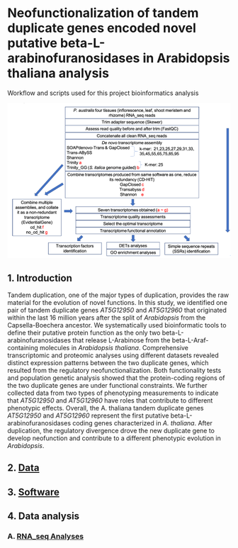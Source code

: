 # Neofunctionalization of tandem duplicate genes encoded novel putative beta-L-arabinofuranosidases in Arabidopsis thaliana analysis
Workflow and scripts used for this project bioinformatics analysis


![](https://github.com/tobytaogla/Phragmites-australis-transcriptome-optimal-assembly/blob/main/Flowchart.png)


## 1. Introduction
Tandem duplication, one of the major types of duplication, provides the raw material for the evolution of novel functions. In this study, we identified one pair of tandem duplicate genes *AT5G12950* and *AT5G12960* that originated within the last 16 million years after the split of *Arabidopsis* from the Capsella-Boechera ancestor. We systematically used bioinformatic tools to define their putative protein function as the only two beta-L-arabinofuranosidases that release L-Arabinose from the beta-L-Araf-containing molecules in *Arabidopsis thaliana*. Comprehensive transcriptomic and proteomic analyses using different datasets revealed distinct expression patterns between the two duplicate genes, which resulted from the regulatory neofunctionalization. Both functionality tests and population genetic analysis showed that the protein-coding regions of the two duplicate genes are under functional constraints. We further collected data from two types of phenotyping measurements to indicate that *AT5G12950* and *AT5G12960* have roles that contribute to different phenotypic effects. Overall, the A. thaliana tandem duplicate genes *AT5G12950* and *AT5G12960* represent the first putative beta-L-arabinofuranosidases coding genes characterized in *A. thaliana*. After duplication, the regulatory divergence drove the new duplicate gene to develop neofunction and contribute to a different phenotypic evolution in *Arabidopsis*. 


## 2. [Data](https://github.com/tobytaogla/Athaliana_genus_duplicate_gene/blob/main/Data.md) 

## 3. [Software](https://github.com/tobytaogla/Athaliana_genus_duplicate_gene/blob/main/Software.md)

## 4. Data analysis

### A. [RNA_seq Analyses](https://github.com/tobytaogla/Athaliana_genus_duplicate_gene/blob/main/RNA_seq_analysis)
